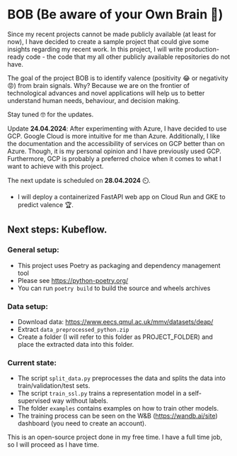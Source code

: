 # BOB (Be aware of your Own Brain 🧠)

Since my recent projects cannot be made publicly available (at least for now), I have decided to create a sample project
that could give some insights regarding my recent work.
In this project, I will write production-ready code - the code that my all other publicly available repositories do not
have.

The goal of the project BOB is to identify valence (positivity 😂 or negativity 😡) from brain signals. Why? Because we
are on the frontier of technological advances and novel applications will help us to better understand human needs,
behaviour, and decision making.

Stay tuned 🤓 for the updates. 

Update **24.04.2024**:
After experimenting with Azure, I have decided to use GCP. 
Google Cloud is more intuitive for me than Azure. Additionally, I like the documentation and the accessibility of services on GCP better than on Azure. Though, it is my personal opinion and I have previously used GCP.
Furthermore, GCP is probably a preferred choice when it comes to what I want to achieve with this project.

The next update is scheduled on **28.04.2024** ⏲️.
- I will deploy a containerized FastAPI web app on Cloud Run and GKE to predict valence :trophy:.

Next steps:
Kubeflow.
----

### General setup:
- This project uses Poetry as packaging and dependency management tool
- Please see https://python-poetry.org/ 
- You can run ```poetry build``` to build the source and wheels archives

### Data setup:
- Download data: https://www.eecs.qmul.ac.uk/mmv/datasets/deap/
- Extract ```data_preprocessed_python.zip```
- Create a folder (I will refer to this folder as PROJECT_FOLDER) and place the extracted data into this folder.

### Current state:
- The script ```split_data.py``` preprocesses the data and splits the data into train/validation/test sets.
- The script ```train_ssl.py``` trains a representation model in a self-supervised way without labels.
- The folder ```examples``` contains examples on how to train other models.
- The training process can be seen on the W&B (https://wandb.ai/site) dashboard (you need to create an account).

This is an open-source project done in my free time. 
I have a full time job, so I will proceed as I have time. 
